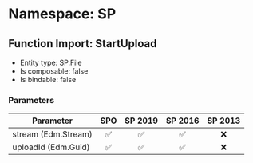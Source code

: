 # Namespace: SP

## Function Import: StartUpload

- Entity type: SP.File
- Is composable: false
- Is bindable: false

### Parameters

Parameter | SPO | SP 2019 | SP 2016 | SP 2013
----------|:---:|:-------:|:-------:|:-------:
stream (Edm.Stream) | ✅ | ✅ | ✅ | ❌
uploadId (Edm.Guid) | ✅ | ✅ | ✅ | ❌